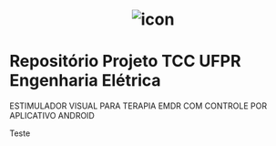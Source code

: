 <h1 align="center"> 
  
  
![icon](https://user-images.githubusercontent.com/68348489/209564264-db89523f-d7a1-4b77-964a-83588f4c4b49.png)


</h1>



# Repositório Projeto TCC UFPR Engenharia Elétrica
ESTIMULADOR VISUAL PARA TERAPIA EMDR COM CONTROLE POR APLICATIVO ANDROID

Teste

